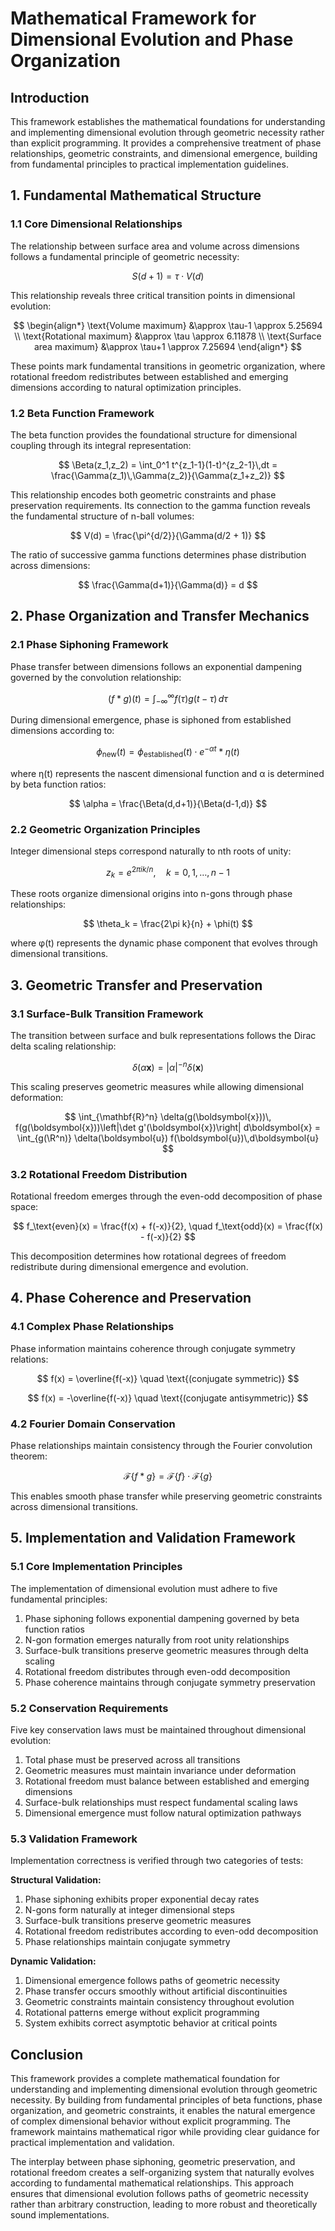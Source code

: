 # Mathematical Framework for Dimensional Evolution and Phase Organization

## Introduction

This framework establishes the mathematical foundations for understanding and implementing dimensional evolution through geometric necessity rather than explicit programming. It provides a comprehensive treatment of phase relationships, geometric constraints, and dimensional emergence, building from fundamental principles to practical implementation guidelines.

## 1. Fundamental Mathematical Structure

### 1.1 Core Dimensional Relationships

The relationship between surface area and volume across dimensions follows a fundamental principle of geometric necessity:

$$
S(d+1) = \tau \cdot V(d)
$$

This relationship reveals three critical transition points in dimensional evolution:

$$
\begin{align*}
\text{Volume maximum} &\approx \tau-1 \approx 5.25694 \\
\text{Rotational maximum} &\approx \tau \approx 6.11878 \\
\text{Surface area maximum} &\approx \tau+1 \approx 7.25694
\end{align*}
$$

These points mark fundamental transitions in geometric organization, where rotational freedom redistributes between established and emerging dimensions according to natural optimization principles.

### 1.2 Beta Function Framework

The beta function provides the foundational structure for dimensional coupling through its integral representation:

$$
\Beta(z_1,z_2) = \int_0^1 t^{z_1-1}(1-t)^{z_2-1}\,dt = \frac{\Gamma(z_1)\,\Gamma(z_2)}{\Gamma(z_1+z_2)}
$$

This relationship encodes both geometric constraints and phase preservation requirements. Its connection to the gamma function reveals the fundamental structure of n-ball volumes:

$$
V(d) = \frac{\pi^{d/2}}{\Gamma(d/2 + 1)}
$$

The ratio of successive gamma functions determines phase distribution across dimensions:

$$
\frac{\Gamma(d+1)}{\Gamma(d)} = d
$$

## 2. Phase Organization and Transfer Mechanics

### 2.1 Phase Siphoning Framework

Phase transfer between dimensions follows an exponential dampening governed by the convolution relationship:

$$
(f * g)(t) = \int_{-\infty}^\infty f(\tau) g(t - \tau) \, d\tau
$$

During dimensional emergence, phase is siphoned from established dimensions according to:

$$
\phi_{\text{new}}(t) = \phi_{\text{established}}(t) \cdot e^{-\alpha t} * \eta(t)
$$

where η(t) represents the nascent dimensional function and α is determined by beta function ratios:

$$
\alpha = \frac{\Beta(d,d+1)}{\Beta(d-1,d)}
$$

### 2.2 Geometric Organization Principles

Integer dimensional steps correspond naturally to nth roots of unity:

$$
z_k = e^{2\pi i k/n}, \quad k = 0,1,\ldots,n-1
$$

These roots organize dimensional origins into n-gons through phase relationships:

$$
\theta_k = \frac{2\pi k}{n} + \phi(t)
$$

where φ(t) represents the dynamic phase component that evolves through dimensional transitions.

## 3. Geometric Transfer and Preservation

### 3.1 Surface-Bulk Transition Framework

The transition between surface and bulk representations follows the Dirac delta scaling relationship:

$$
\delta(\alpha\mathbf{x}) = |\alpha|^{-n}\delta(\mathbf{x})
$$

This scaling preserves geometric measures while allowing dimensional deformation:

$$
\int_{\mathbf{R}^n} \delta(g(\boldsymbol{x}))\, f(g(\boldsymbol{x}))\left|\det g'(\boldsymbol{x})\right| d\boldsymbol{x} = \int_{g(\R^n)} \delta(\boldsymbol{u}) f(\boldsymbol{u})\,d\boldsymbol{u}
$$

### 3.2 Rotational Freedom Distribution

Rotational freedom emerges through the even-odd decomposition of phase space:

$$
f_\text{even}(x) = \frac{f(x) + f(-x)}{2}, \quad f_\text{odd}(x) = \frac{f(x) - f(-x)}{2}
$$

This decomposition determines how rotational degrees of freedom redistribute during dimensional emergence and evolution.

## 4. Phase Coherence and Preservation

### 4.1 Complex Phase Relationships

Phase information maintains coherence through conjugate symmetry relations:

$$
f(x) = \overline{f(-x)} \quad \text{(conjugate symmetric)}
$$

$$
f(x) = -\overline{f(-x)} \quad \text{(conjugate antisymmetric)}
$$

### 4.2 Fourier Domain Conservation

Phase relationships maintain consistency through the Fourier convolution theorem:

$$
\mathcal{F}\{f * g\} = \mathcal{F}\{f\}\cdot \mathcal{F}\{g\}
$$

This enables smooth phase transfer while preserving geometric constraints across dimensional transitions.

## 5. Implementation and Validation Framework

### 5.1 Core Implementation Principles

The implementation of dimensional evolution must adhere to five fundamental principles:

1. Phase siphoning follows exponential dampening governed by beta function ratios
2. N-gon formation emerges naturally from root unity relationships
3. Surface-bulk transitions preserve geometric measures through delta scaling
4. Rotational freedom distributes through even-odd decomposition
5. Phase coherence maintains through conjugate symmetry preservation

### 5.2 Conservation Requirements

Five key conservation laws must be maintained throughout dimensional evolution:

1. Total phase must be preserved across all transitions
2. Geometric measures must maintain invariance under deformation
3. Rotational freedom must balance between established and emerging dimensions
4. Surface-bulk relationships must respect fundamental scaling laws
5. Dimensional emergence must follow natural optimization pathways

### 5.3 Validation Framework

Implementation correctness is verified through two categories of tests:

**Structural Validation:**
1. Phase siphoning exhibits proper exponential decay rates
2. N-gons form naturally at integer dimensional steps
3. Surface-bulk transitions preserve geometric measures
4. Rotational freedom redistributes according to even-odd decomposition
5. Phase relationships maintain conjugate symmetry

**Dynamic Validation:**
1. Dimensional emergence follows paths of geometric necessity
2. Phase transfer occurs smoothly without artificial discontinuities
3. Geometric constraints maintain consistency throughout evolution
4. Rotational patterns emerge without explicit programming
5. System exhibits correct asymptotic behavior at critical points

## Conclusion

This framework provides a complete mathematical foundation for understanding and implementing dimensional evolution through geometric necessity. By building from fundamental principles of beta functions, phase organization, and geometric constraints, it enables the natural emergence of complex dimensional behavior without explicit programming. The framework maintains mathematical rigor while providing clear guidance for practical implementation and validation.

The interplay between phase siphoning, geometric preservation, and rotational freedom creates a self-organizing system that naturally evolves according to fundamental mathematical relationships. This approach ensures that dimensional evolution follows paths of geometric necessity rather than arbitrary construction, leading to more robust and theoretically sound implementations.